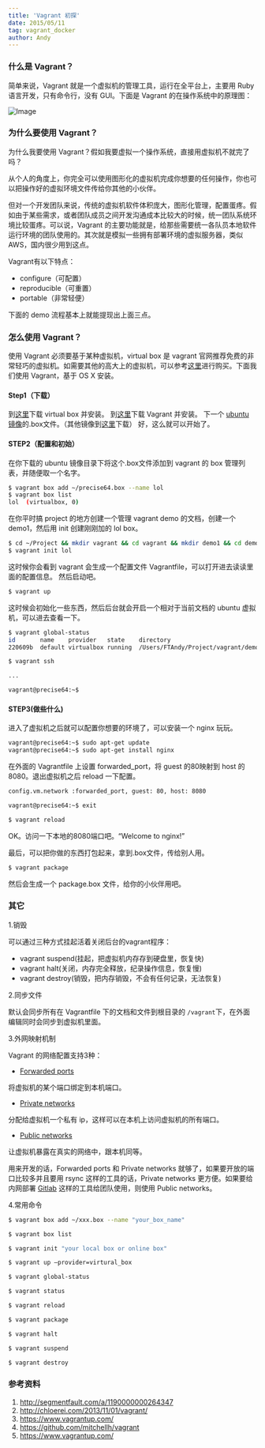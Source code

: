```yaml
---
title: 'Vagrant 初探'
date: 2015/05/11
tag: vagrant_docker
author: Andy
---
```


### 什么是 Vagrant？

简单来说，Vagrant 就是一个虚拟机的管理工具，运行在全平台上，主要用 Ruby 语言开发，只有命令行，没有 GUI。下面是 Vagrant 的在操作系统中的原理图：  

<!--more-->

![Image](/images/vagrant_docker/vagrant.png)  

### 为什么要使用 Vagrant？

为什么我要使用 Vagrant？假如我要虚拟一个操作系统，直接用虚拟机不就完了吗？

从个人的角度上，你完全可以使用图形化的虚拟机完成你想要的任何操作，你也可以把操作好的虚拟环境文件传给你其他的小伙伴。

但对一个开发团队来说，传统的虚拟机软件体积庞大，图形化管理，配置蛋疼。假如由于某些需求，或者团队成员之间开发沟通成本比较大的时候，统一团队系统环境比较蛋疼。可以说，Vagrant 的主要功能就是，给那些需要统一各队员本地软件运行环境的团队使用的。其次就是模拟一些拥有部署环境的虚拟服务器，类似 AWS，国内很少用到这点。

Vagrant有以下特点：

* configure（可配置）
* reproducible（可重置）
* portable（非常轻便）

下面的 demo 流程基本上就能提现出上面三点。

### 怎么使用 Vagrant？

使用 Vagrant 必须要基于某种虚拟机，virtual box 是 vagrant 官网推荐免费的非常轻巧的虚拟机。如需要其他的高大上的虚拟机，可以参考[这里](http://www.vagrantup.com/vmware)进行购买。下面我们使用 Vagrant，基于 OS X 安装。

#### Step1（下载）

到[这里](https://www.virtualbox.org/wiki/Downloads)下载 virtual box 并安装。
到[这里](http://docs.vagrantup.com/v2/installation/index.html)下载 Vagrant 并安装。
下一个 [ubuntu 镜像](http://files.vagrantup.com/precise64.box)的.box文件。（其他镜像到[这里](http://www.vagrantbox.es/)下载）
好，这么就可以开始了。

#### STEP2（配置和初始）

在你下载的 ubuntu 镜像目录下将这个.box文件添加到 vagrant 的 box 管理列表，并随便取一个名字。 

```bash
$ vagrant box add ~/precise64.box --name lol
$ vagrant box list
lol  (virtualbox, 0)
```

在你平时搞 project 的地方创建一个管理 vagrant demo 的文档，创建一个 demo1，然后用 init 创建刚刚加的 lol box。

```bash
$ cd ~/Project && mkdir vagrant && cd vagrant && mkdir demo1 && cd demo1
$ vagrant init lol
```

这时候你会看到 vagrant 会生成一个配置文件 Vagrantfile，可以打开进去读读里面的配置信息。
然后启动吧。

```bash
$ vagrant up
```

这时候会初始化一些东西，然后后台就会开启一个相对于当前文档的 ubuntu 虚拟机，可以进去查看一下。

```bash
$ vagrant global-status
id       name    provider   state    directory
220609b  default virtualbox running  /Users/FTAndy/Project/vagrant/demo5

$ vagrant ssh

...

vagrant@precise64:~$
```

#### STEP3(做些什么)

进入了虚拟机之后就可以配置你想要的环境了，可以安装一个 nginx 玩玩。

```bash
vagrant@precise64:~$ sudo apt-get update
vagrant@precise64:~$ sudo apt-get install nginx

```
在外面的 Vagrantfile 上设置 forwarded_port，将 guest 的80映射到 host 的8080。退出虚拟机之后 reload 一下配置。

```bash
config.vm.network :forwarded_port, guest: 80, host: 8080

vagrant@precise64:~$ exit

$ vagrant reload
```
OK。访问一下本地的8080端口吧。“Welcome to nginx!”

最后，可以把你做的东西打包起来，拿到.box文件，传给别人用。

```bash
$ vagrant package
```
然后会生成一个 package.box 文件，给你的小伙伴用吧。

### 其它

1.销毁  

可以通过三种方式挂起活着关闭后台的vagrant程序：

- vagrant suspend(挂起，把虚拟机内存存到硬盘里，恢复快)
- vagrant halt(关闭，内存完全释放，纪录操作信息，恢复慢)
- vagrant destroy(销毁，把内存销毁，不会有任何记录，无法恢复)


2.同步文件  

默认会同步所有在 Vagrantfile 下的文档和文件到根目录的 `/vagrant`下，在外面编辑同时会同步到虚拟机里面。

3.外网映射机制  

Vagrant 的网络配置支持3种：

- [Forwarded ports](http://docs.vagrantup.com/v2/networking/forwarded_ports.html)

将虚拟机的某个端口绑定到本机端口。

- [Private networks](http://docs.vagrantup.com/v2/networking/private_network.html)

分配给虚拟机一个私有 ip，这样可以在本机上访问虚拟机的所有端口。

- [Public networks](http://docs.vagrantup.com/v2/networking/public_network.html)

让虚拟机暴露在真实的网络中，跟本机同等。

用来开发的话，Forwarded ports 和 Private networks 就够了，如果要开放的端口比较多并且要用 rsync 这样的工具的话，Private networks 更方便。如果要给内网部署 [Gitlab](http://gitlab.org/) 这样的工具给团队使用，则使用 Public networks。

4.常用命令

```bash
$ vagrant box add ~/xxx.box --name "your_box_name"

$ vagrant box list

$ vagrant init "your local box or online box"

$ vagrant up —provider=virtural_box

$ vagrant global-status

$ vagrant status

$ vagrant reload

$ vagrant package

$ vagrant halt

$ vagrant suspend

$ vagrant destroy
```
### 参考资料

1. http://segmentfault.com/a/1190000000264347
2. http://chloerei.com/2013/11/01/vagrant/
3. https://www.vagrantup.com/
4. https://github.com/mitchellh/vagrant
5. https://www.vagrantup.com/

